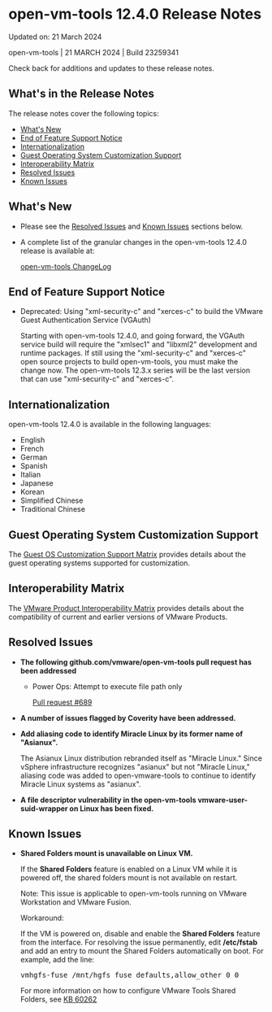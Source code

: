 #                      open-vm-tools 12.4.0 Release Notes

Updated on: 21 March 2024

open-vm-tools | 21 MARCH 2024 | Build 23259341

Check back for additions and updates to these release notes.

## What's in the Release Notes

The release notes cover the following topics:

* [What's New](#whatsnew) 
* [End of Feature Support Notice](#endsupport)
* [Internationalization](#i18n) 
* [Guest Operating System Customization Support](#guestop) 
* [Interoperability Matrix](#interop) 
* [Resolved Issues](#resolvedissues) 
* [Known Issues](#knownissues)

## <a id="whatsnew" name="whatsnew"></a>What's New


*   Please see the [Resolved Issues](#resolvedissues) and [Known Issues](#knownissues) sections below.

*   A complete list of the granular changes in the open-vm-tools 12.4.0 release is available at:

    [open-vm-tools ChangeLog](https://github.com/vmware/open-vm-tools/blob/stable-12.4.0/open-vm-tools/ChangeLog)

## <a id="endsupport" name="endsupport"></a>End of Feature Support Notice

*   Deprecated: Using "xml-security-c" and "xerces-c" to build the VMware Guest Authentication Service (VGAuth)

    Starting with open-vm-tools 12.4.0, and going forward, the VGAuth service build will require the "xmlsec1" and "libxml2" development and runtime packages.  If still using the "xml-security-c" and "xerces-c" open source projects to build open-vm-tools, you must make the change now.  The open-vm-tools 12.3.x series will be the last version that can use "xml-security-c" and "xerces-c".

## <a id="i18n" name="i18n"></a>Internationalization

open-vm-tools 12.4.0 is available in the following languages:

* English
* French
* German
* Spanish
* Italian
* Japanese
* Korean
* Simplified Chinese
* Traditional Chinese

## <a id="guestop" name="guestop"></a>Guest Operating System Customization Support

The [Guest OS Customization Support Matrix](http://partnerweb.vmware.com/programs/guestOS/guest-os-customization-matrix.pdf) provides details about the guest operating systems supported for customization.

## <a id="interop" name="interop"></a>Interoperability Matrix

The [VMware Product Interoperability Matrix](http://partnerweb.vmware.com/comp_guide2/sim/interop_matrix.php) provides details about the compatibility of current and earlier versions of VMware Products. 

## <a id="resolvedissues" name ="resolvedissues"></a> Resolved Issues

*   **The following github.com/vmware/open-vm-tools pull request has been addressed**

    * Power Ops: Attempt to execute file path only

      [Pull request #689](https://github.com/vmware/open-vm-tools/pull/689)

*   **A number of issues flagged by Coverity have been addressed.**

*   **Add aliasing code to identify Miracle Linux by its former name of "Asianux".**

      The Asianux Linux distribution rebranded itself as "Miracle Linux."  Since vSphere infrastructure recognizes "asianux" but not "Miracle Linux," aliasing code was added to open-vmware-tools to continue to identify Miracle Linux systems as "asianux".

*   **A file descriptor vulnerability in the open-vm-tools vmware-user-suid-wrapper on Linux has been fixed.**

## <a id="knownissues" name="knownissues"></a>Known Issues


*   **Shared Folders mount is unavailable on Linux VM.**

    If the **Shared Folders** feature is enabled on a Linux VM while it is powered off, the shared folders mount is not available on restart.

    Note: This issue is applicable to open-vm-tools running on VMware Workstation and VMware Fusion.

    Workaround:

    If the VM is powered on, disable and enable the **Shared Folders** feature from the interface. For resolving the issue permanently, edit **/etc/fstab** and add an entry to mount the Shared Folders automatically on boot.  For example, add the line:

    <tt>vmhgfs-fuse   /mnt/hgfs    fuse    defaults,allow_other    0    0</tt>

    For more information on how to configure VMware Tools Shared Folders, see [KB 60262](https://kb.vmware.com/s/article/60262)
